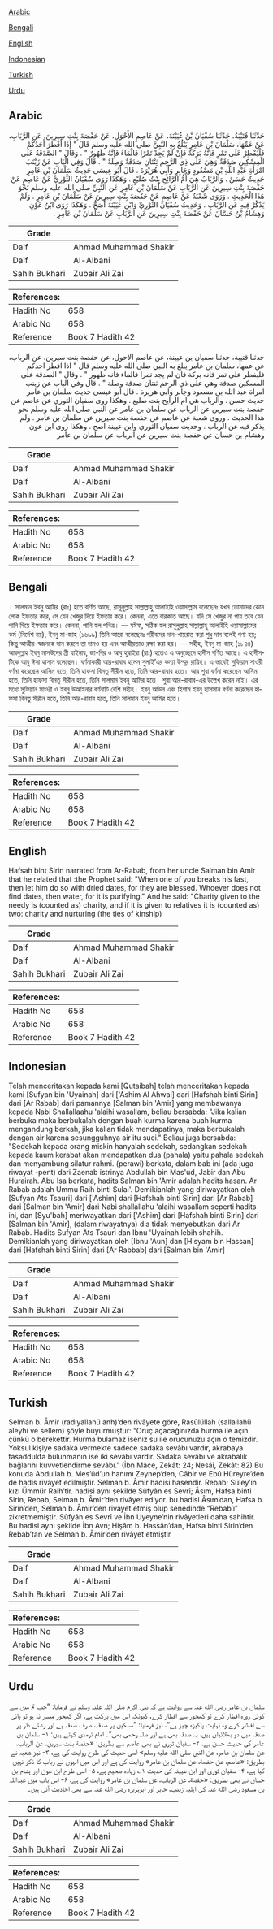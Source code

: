 [Arabic](#arabic)

[Bengali](#bengali)

[English](#english)

[Indonesian](#indonesian)

[Turkish](#turkish)

[Urdu](#urdu)

## Arabic


<div dir="rtl" lang="ar" style={{fontSize:'larger',backgroundColor:'#f8f9fa',padding:20}}>
حَدَّثَنَا قُتَيْبَةُ، حَدَّثَنَا سُفْيَانُ بْنُ عُيَيْنَةَ، عَنْ عَاصِمٍ الأَحْوَلِ، عَنْ حَفْصَةَ بِنْتِ سِيرِينَ، عَنِ الرَّبَابِ، عَنْ عَمِّهَا، سَلْمَانَ بْنِ عَامِرٍ يَبْلُغُ بِهِ النَّبِيَّ صلى الله عليه وسلم قَالَ ‏"‏ إِذَا أَفْطَرَ أَحَدُكُمْ فَلْيُفْطِرْ عَلَى تَمْرٍ فَإِنَّهُ بَرَكَةٌ فَإِنْ لَمْ يَجِدْ تَمْرًا فَالْمَاءُ فَإِنَّهُ طَهُورٌ ‏"‏ ‏.‏ وَقَالَ ‏"‏ الصَّدَقَةُ عَلَى الْمِسْكِينِ صَدَقَةٌ وَهِيَ عَلَى ذِي الرَّحِمِ ثِنْتَانِ صَدَقَةٌ وَصِلَةٌ ‏"‏ ‏.‏ قَالَ وَفِي الْبَابِ عَنْ زَيْنَبَ امْرَأَةِ عَبْدِ اللَّهِ بْنِ مَسْعُودٍ وَجَابِرٍ وَأَبِي هُرَيْرَةَ ‏.‏ قَالَ أَبُو عِيسَى حَدِيثُ سَلْمَانَ بْنِ عَامِرٍ حَدِيثٌ حَسَنٌ ‏.‏ وَالرَّبَابُ هِيَ أُمُّ الرَّائِحِ بِنْتُ صُلَيْعٍ ‏.‏ وَهَكَذَا رَوَى سُفْيَانُ الثَّوْرِيُّ عَنْ عَاصِمٍ عَنْ حَفْصَةَ بِنْتِ سِيرِينَ عَنِ الرَّبَابِ عَنْ سَلْمَانَ بْنِ عَامِرٍ عَنِ النَّبِيِّ صلى الله عليه وسلم نَحْوَ هَذَا الْحَدِيثِ ‏.‏ وَرَوَى شُعْبَةُ عَنْ عَاصِمٍ عَنْ حَفْصَةَ بِنْتِ سِيرِينَ عَنْ سَلْمَانَ بْنِ عَامِرٍ ‏.‏ وَلَمْ يَذْكُرْ فِيهِ عَنِ الرَّبَابِ ‏.‏ وَحَدِيثُ سُفْيَانَ الثَّوْرِيِّ وَابْنِ عُيَيْنَةَ أَصَحُّ ‏.‏ وَهَكَذَا رَوَى ابْنُ عَوْنٍ وَهِشَامُ بْنُ حَسَّانَ عَنْ حَفْصَةَ بِنْتِ سِيرِينَ عَنِ الرَّبَابِ عَنْ سَلْمَانَ بْنِ عَامِرٍ ‏.‏
</div>
<div style={{backgroundColor:'#f8f9fa',padding:20, marginBottom: 10}}><table> <thead> <tr> <th>Grade</th> <th></th> </tr> </thead> <tbody> <tr><td>Daif</td><td>Ahmad Muhammad Shakir</td></tr><tr><td>Daif</td><td>Al-Albani</td></tr><tr><td>Sahih Bukhari</td><td>Zubair Ali Zai</td></tr></tbody></table><table> <thead> <tr> <th>References:</th> <th></th> </tr> </thead> <tbody><tr><td>Hadith No</td><td>658</td></tr><tr><td>Arabic No</td><td>658</td></tr><tr><td>Reference</td><td>Book 7 Hadith 42</td></tr></tbody></table></div>


<div dir="rtl" lang="ar" style={{fontSize:'larger',backgroundColor:'#f8f9fa',padding:20}}>
حدثنا قتيبة، حدثنا سفيان بن عيينة، عن عاصم الاحول، عن حفصة بنت سيرين، عن الرباب، عن عمها، سلمان بن عامر يبلغ به النبي صلى الله عليه وسلم قال " اذا افطر احدكم فليفطر على تمر فانه بركة فان لم يجد تمرا فالماء فانه طهور " . وقال " الصدقة على المسكين صدقة وهي على ذي الرحم ثنتان صدقة وصلة " . قال وفي الباب عن زينب امراة عبد الله بن مسعود وجابر وابي هريرة . قال ابو عيسى حديث سلمان بن عامر حديث حسن . والرباب هي ام الرايح بنت صليع . وهكذا روى سفيان الثوري عن عاصم عن حفصة بنت سيرين عن الرباب عن سلمان بن عامر عن النبي صلى الله عليه وسلم نحو هذا الحديث . وروى شعبة عن عاصم عن حفصة بنت سيرين عن سلمان بن عامر . ولم يذكر فيه عن الرباب . وحديث سفيان الثوري وابن عيينة اصح . وهكذا روى ابن عون وهشام بن حسان عن حفصة بنت سيرين عن الرباب عن سلمان بن عامر
</div>
<div style={{backgroundColor:'#f8f9fa',padding:20, marginBottom: 10}}><table> <thead> <tr> <th>Grade</th> <th></th> </tr> </thead> <tbody> <tr><td>Daif</td><td>Ahmad Muhammad Shakir</td></tr><tr><td>Daif</td><td>Al-Albani</td></tr><tr><td>Sahih Bukhari</td><td>Zubair Ali Zai</td></tr></tbody></table><table> <thead> <tr> <th>References:</th> <th></th> </tr> </thead> <tbody><tr><td>Hadith No</td><td>658</td></tr><tr><td>Arabic No</td><td>658</td></tr><tr><td>Reference</td><td>Book 7 Hadith 42</td></tr></tbody></table></div>

## Bengali


<div dir="ltr" lang="bn" style={{fontSize:'larger',backgroundColor:'#f8f9fa',padding:20}}>
। সালমান ইবনু আমির (রাঃ) হতে বর্ণিত আছে, রাসূলুল্লাহ সাল্লাল্লাহু আলাইহি ওয়াসাল্লাম বলেছেনঃ যখন তোমাদের কোন লোক ইফতার করে, সে যেন খেজুর দিয়ে ইফতার করে। কেননা, এতে বারকাত আছে। যদি সে খেজুর না পায় তবে যেন পানি দিয়ে ইফতার করে। কেননা, পানি হল পবিত্র। — যঈফ, সঠিক হল রাসূলুল্লাহ সাল্লাল্লাহু আলাইহি ওয়াসাল্লামের কর্ম (নির্দেশ নয়), ইবনু মা-জাহ (১৬৯৯) তিনি আরো বলেছেনঃ গরীবদের দান-খায়রাত করা শুধু দান বলেই গণ্য হয়; কিন্তু আত্মীয়-স্বজনকে দান করলে তা দানও হয় এবং আত্মীয়তাও রক্ষা করা হয়। — সহীহ, ইবনু মা-জাহ (১৮৪৪) আবদুল্লাহ ইবনু মাসউদের স্ত্রী যাইনাব, জা-বির ও আবু হুরাইরা (রাঃ) হতেও এ অনুচ্ছেদে হাদীস বর্ণিত আছে। এ হাদীসটিকে আবু ঈসা হাসান বলেছেন। বর্ণনাকারী আর-রাবাব হলেন সুলাই’এর কন্যা উম্মুর রায়িহ। এ ভাবেই সুফিয়ান সাওরী বর্ণনা করেছেন আসিম হতে, তিনি হাফসা বিনতু সীরীন হতে, তিনি আর-রাবাব হতে। আর শুবা বর্ণনা করেছেন আসিম হতে, তিনি হাফসা বিনতু সীরীন হতে, তিনি সালমান ইবনু আমির হতে। শুবা আর-রাবাব-এর উল্লেখ করেন নাই। এর মধ্যে সুফিয়ান সাওরী ও ইবনু উআইনার বর্ণনাটি বেশি সহীহ। ইবনু আউন এবং হিশাম ইবনু হাসসান বর্ণনা করেছেন হাফসা বিনতু সীরীন হতে, তিনি আর-রাবাব হতে, তিনি সালমান ইবনু আমির হতে।
</div>
<div style={{backgroundColor:'#f8f9fa',padding:20, marginBottom: 10}}><table> <thead> <tr> <th>Grade</th> <th></th> </tr> </thead> <tbody> <tr><td>Daif</td><td>Ahmad Muhammad Shakir</td></tr><tr><td>Daif</td><td>Al-Albani</td></tr><tr><td>Sahih Bukhari</td><td>Zubair Ali Zai</td></tr></tbody></table><table> <thead> <tr> <th>References:</th> <th></th> </tr> </thead> <tbody><tr><td>Hadith No</td><td>658</td></tr><tr><td>Arabic No</td><td>658</td></tr><tr><td>Reference</td><td>Book 7 Hadith 42</td></tr></tbody></table></div>

## English


<div dir="ltr" lang="en" style={{fontSize:'larger',backgroundColor:'#f8f9fa',padding:20}}>
Hafsah bint Sirin narrated from Ar-Rabab, from her uncle Salman bin Amir that he related that :the Prophet said: "When one of you breaks his fast, then let him do so with dried dates, for they are blessed. Whoever does not find dates, then water, for it is purifying." And he said: "Charity given to the needy is (counted as) charity, and if it is given to relatives it is (counted as) two: charity and nurturing (the ties of kinship)
</div>
<div style={{backgroundColor:'#f8f9fa',padding:20, marginBottom: 10}}><table> <thead> <tr> <th>Grade</th> <th></th> </tr> </thead> <tbody> <tr><td>Daif</td><td>Ahmad Muhammad Shakir</td></tr><tr><td>Daif</td><td>Al-Albani</td></tr><tr><td>Sahih Bukhari</td><td>Zubair Ali Zai</td></tr></tbody></table><table> <thead> <tr> <th>References:</th> <th></th> </tr> </thead> <tbody><tr><td>Hadith No</td><td>658</td></tr><tr><td>Arabic No</td><td>658</td></tr><tr><td>Reference</td><td>Book 7 Hadith 42</td></tr></tbody></table></div>

## Indonesian


<div dir="ltr" lang="id" style={{fontSize:'larger',backgroundColor:'#f8f9fa',padding:20}}>
Telah menceritakan kepada kami [Qutaibah] telah menceritakan kepada kami [Sufyan bin 'Uyainah] dari ['Ashim Al Ahwal] dari [Hafshah binti Sirin] dari [Ar Rabab] dari pamannya [Salman bin 'Amir] yang membawanya kepada Nabi Shallallaahu 'alaihi wasallam, beliau bersabda: "Jika kalian berbuka maka berbukalah dengan buah kurma karena buah kurma mengandung berkah, jika kalian tidak mendapatinya, maka berbukalah dengan air karena sesungguhnya air itu suci." Beliau juga bersabda: "Sedekah kepada orang miskin hanyalah sedekah, sedangkan sedekah kepada kaum kerabat akan mendapatkan dua (pahala) yaitu pahala sedekah dan menyambung silatur rahmi. (perawi) berkata, dalam bab ini (ada juga riwayat -pent) dari Zaenab istrinya Abdullah bin Mas'ud, Jabir dan Abu Hurairah. Abu Isa berkata, hadits Salman bin 'Amir adalah hadits hasan. Ar Rabab adalah Ummu Raih binti Sulai'. Demikianlah yang diriwayatkan oleh [Sufyan Ats Tsauri] dari ['Ashim] dari [Hafshah binti Sirin] dari [Ar Rabab] dari [Salman bin 'Amir] dari Nabi shallallahu 'alaihi wasallam seperti hadits ini, dan [Syu'bah] meriwayatkan dari ['Ashim] dari [Hafshah binti Sirin] dari [Salman bin 'Amir], (dalam riwayatnya) dia tidak menyebutkan dari Ar Rabab. Hadits Sufyan Ats Tsauri dan Ibnu 'Uyainah lebih shahih. Demikianlah yang diriwayatkan oleh [Ibnu 'Aun] dan [Hisyam bin Hassan] dari [Hafshah binti Sirin] dari [Ar Rabbab] dari [Salman bin 'Amir]
</div>
<div style={{backgroundColor:'#f8f9fa',padding:20, marginBottom: 10}}><table> <thead> <tr> <th>Grade</th> <th></th> </tr> </thead> <tbody> <tr><td>Daif</td><td>Ahmad Muhammad Shakir</td></tr><tr><td>Daif</td><td>Al-Albani</td></tr><tr><td>Sahih Bukhari</td><td>Zubair Ali Zai</td></tr></tbody></table><table> <thead> <tr> <th>References:</th> <th></th> </tr> </thead> <tbody><tr><td>Hadith No</td><td>658</td></tr><tr><td>Arabic No</td><td>658</td></tr><tr><td>Reference</td><td>Book 7 Hadith 42</td></tr></tbody></table></div>

## Turkish


<div dir="ltr" lang="tr" style={{fontSize:'larger',backgroundColor:'#f8f9fa',padding:20}}>
Selman b. Âmir (radıyallahü anh)’den rivâyete göre, Rasûlüllah (sallallahü aleyhi ve sellem) şöyle buyurmuştur: “Oruç açacağınızda hurma ile açın çünkü o berekettir. Hurma bulamaz iseniz su ile orucunuzu açın o temizdir. Yoksul kişiye sadaka vermekte sadece sadaka sevâbı vardır, akrabaya tasaddukta bulunmanın ise iki sevâbı vardır. Sadaka sevâbı ve akrabalık bağlarını kuvvetlendirme sevâbı.” (İbn Mâce, Zekât: 24; Nesâî, Zekât: 82) Bu konuda Abdullah b. Mes’ûd’un hanımı Zeynep’den, Câbir ve Ebû Hüreyre’den de hadis rivâyet edilmiştir. Selman b. Âmir hadisi hasendir. Rebab; Süley’in kızı Ümmür Raih’tir. hadisi aynı şekilde Sûfyân es Sevrî; Âsım, Hafsa binti Sirin, Rebab, Selman b. Âmir’den rivâyet ediyor. bu hadisi Âsım’dan, Hafsa b. Sirin’den, Selman b. Âmir’den rivâyet etmiş olup senedinde “Rebab’ı” zikretmemiştir. Sûfyân es Sevrî ve İbn Uyeyne’nin rivâyetleri daha sahihtir. Bu hadisi aynı şekilde İbn Avn; Hişâm b. Hassân’dan, Hafsa binti Sirin’den Rebab’tan ve Selman b. Âmir’den rivâyet etmiştir
</div>
<div style={{backgroundColor:'#f8f9fa',padding:20, marginBottom: 10}}><table> <thead> <tr> <th>Grade</th> <th></th> </tr> </thead> <tbody> <tr><td>Daif</td><td>Ahmad Muhammad Shakir</td></tr><tr><td>Daif</td><td>Al-Albani</td></tr><tr><td>Sahih Bukhari</td><td>Zubair Ali Zai</td></tr></tbody></table><table> <thead> <tr> <th>References:</th> <th></th> </tr> </thead> <tbody><tr><td>Hadith No</td><td>658</td></tr><tr><td>Arabic No</td><td>658</td></tr><tr><td>Reference</td><td>Book 7 Hadith 42</td></tr></tbody></table></div>

## Urdu


<div dir="rtl" lang="ur" style={{fontSize:'larger',backgroundColor:'#f8f9fa',padding:20}}>
سلمان بن عامر رضی الله عنہ سے روایت ہے کہ نبی اکرم صلی اللہ علیہ وسلم نے فرمایا: ”جب تم میں سے کوئی روزہ افطار کرے تو کھجور سے افطار کرے، کیونکہ اس میں برکت ہے، اگر کھجور میسر نہ ہو تو پانی سے افطار کرے وہ نہایت پاکیزہ چیز ہے“، نیز فرمایا: ”مسکین پر صدقہ، صرف صدقہ ہے اور رشتے دار پر صدقہ میں دو بھلائیاں ہیں، یہ صدقہ بھی ہے اور صلہ رحمی بھی“۔ امام ترمذی کہتے ہیں: ۱- سلمان بن عامر کی حدیث حسن ہے، ۲- سفیان ثوری نے بھی عاصم سے بطریق: «حفصة بنت سيرين، عن الرباب، عن سلمان بن عامر، عن النبي صلى الله عليه وسلم» اسی حدیث کی طرح روایت کی ہے، ۳- نیز شعبہ نے بطریق: «عاصم، عن حفصة، عن سلمان بن عامر» روایت کی ہے اور اس میں انہوں نے رباب کا ذکر نہیں کیا ہے، ۴- سفیان ثوری اور ابن عیینہ کی حدیث ۱؎ زیادہ صحیح ہے، ۵- اسی طرح ابن عون اور ہشام بن حسان نے بھی بطریق: «حفصة، عن الرباب، عن سلمان بن عامر» روایت کی ہے، ۶- اس باب میں عبداللہ بن مسعود رضی الله عنہ کی اہلیہ زینب، جابر اور ابوہریرہ رضی الله عنہ سے بھی احادیث آئی ہیں۔
</div>
<div style={{backgroundColor:'#f8f9fa',padding:20, marginBottom: 10}}><table> <thead> <tr> <th>Grade</th> <th></th> </tr> </thead> <tbody> <tr><td>Daif</td><td>Ahmad Muhammad Shakir</td></tr><tr><td>Daif</td><td>Al-Albani</td></tr><tr><td>Sahih Bukhari</td><td>Zubair Ali Zai</td></tr></tbody></table><table> <thead> <tr> <th>References:</th> <th></th> </tr> </thead> <tbody><tr><td>Hadith No</td><td>658</td></tr><tr><td>Arabic No</td><td>658</td></tr><tr><td>Reference</td><td>Book 7 Hadith 42</td></tr></tbody></table></div>
